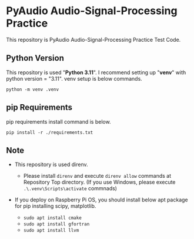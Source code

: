 # PyAudio Audio-Signal-Processing Practice

This repository is PyAudio Audio-Signal-Processing Practice Test Code.

## Python Version

This repository is used "**Python 3.11**".
I recommend setting up "**venv**" with python version = "3.11".
venv setup is below commands.

`python -m venv .venv`

## pip Requirements

pip requirements install command is below.

`pip install -r ./requirements.txt`

## Note

- This repository is used direnv.

  - Please install `direnv` and execute `direnv allow` commands at Repository Top directory.
    (If you use Windows, please execute `.\.venv\Scripts\activate` commnads)

- If you deploy on Raspberry Pi OS, you should install below apt package for pip installing scipy, matplotlib.

  - `sudo apt install cmake`
  - `sudo apt install gfortran`
  - `sudo apt install llvm`
